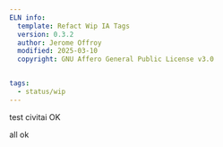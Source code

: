 ```yaml
---
ELN info:
  template: Refact Wip IA Tags
  version: 0.3.2
  author: Jerome Offroy
  modified: 2025-03-10
  copyright: GNU Affero General Public License v3.0


tags:
  - status/wip
---
```

test civitai OK

all ok
